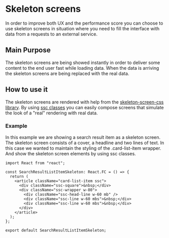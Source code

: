# Skeleton screens

In order to improve both UX and the performance score you can choose to use
skeleton screens in situation where you need to fill the interface
with data from a requests to an external service.

## Main Purpose

The skeleton screens are being showed instantly in order to deliver
some content to the end user fast while loading data.
When the data is arriving the skeleton screens are being replaced
with the real data.

## How to use it

The skeleton screens are rendered with help from the
[skeleton-screen-css library](https://www.npmjs.com/package/skeleton-screen-css?activeTab=readme).
 By using [ssc classes](https://github.com/nullilac/skeleton-screen-css#example---card)
 you can easily compose screens
 that simulate the look of a "real" rendering with real data.

### Example

In this example we are showing a search result item as a skeleton screen.
The skeleton screen consists of a cover, a headline and two lines of text.
In this case we wanted to maintain the styling of the .card-list-item
wrapper. And show the skeleton screen elements by using ssc classes.

```tsx
import React from "react";

const SearchResultListItemSkeleton: React.FC = () => {
  return (
    <article className="card-list-item ssc">
      <div className="ssc-square">&nbsp;</div>
      <div className="ssc-wrapper w-80">
        <div className="ssc-head-line w-60 mb" />
        <div className="ssc-line w-60 mbs">&nbsp;</div>
        <div className="ssc-line w-60 mbs">&nbsp;</div>
      </div>
    </article>
  );
};

export default SearchResultListItemSkeleton;
